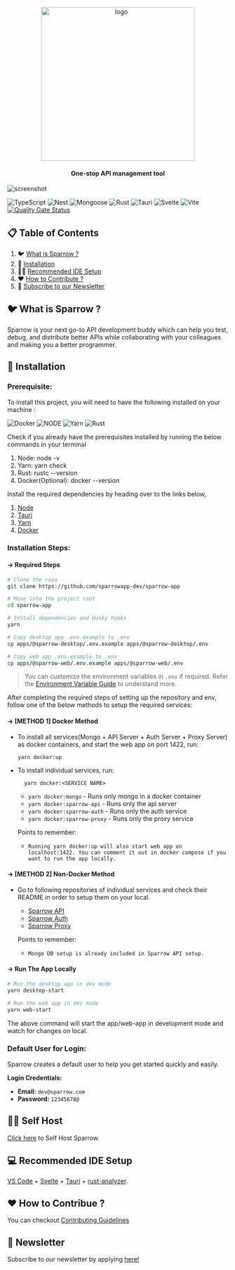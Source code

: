<p align="center">
    <a href="https://sparrowapp.dev">
    <img src="https://sparrowassets.blob.core.windows.net/publicassest/sparrow-logo.png" width="350" alt="logo"/>
    </a>
	<h4 align="center">One-stop API management tool </h4>
</p>

![screenshot](https://sparrowassets.blob.core.windows.net/publicassest/Sparrow-Dashboard-Readme.png)

![TypeScript](https://img.shields.io/badge/-TypeScript-black?style=for-the-badge&logoColor=white&logo=typescript&color=2F73BF)
![Nest](https://img.shields.io/badge/-NestJs-black?style=for-the-badge&logo=nestjs&color=E0234D)
![Mongoose](https://img.shields.io/badge/-MongoDB-black?style=for-the-badge&logoColor=white&logo=mongodb&color=127237)
![Rust](https://img.shields.io/badge/-Rust-black?style=for-the-badge&logoColor=white&logo=rust&color=000000)
![Tauri](https://img.shields.io/badge/Tauri-FFC131?style=for-the-badge&logo=Tauri&logoColor=white)
![Svelte](https://img.shields.io/badge/Svelte-4A4A55?style=for-the-badge&logo=svelte&logoColor=FF3E00)
![Vite](https://img.shields.io/badge/Vite-B73BFE?style=for-the-badge&logo=vite&logoColor=FFD62E)\
[![Quality Gate Status](https://sonar.techdomeaks.com/api/project_badges/measure?project=sparrow&metric=alert_status&token=sqb_aaefedc197c76ac808596f3e44d5e8d5b06ed348)](https://sonar.techdomeaks.com/dashboard?id=sparrow)

## 📋 Table of Contents

1. 🐦 [What is Sparrow ?](#what-is-sparrow)
2. 🔨 [Installation](#installation)
3. 👨‍💻 [Recommended IDE Setup](#recommended-ide-setup)
4. ❤️ [How to Contribute ?](#contributors)
5. 📨 [Subscribe to our Newsletter](#subscribe-to-our-newsletter)

## <a name="what-is-sparrow">🐦 What is Sparrow ?</a>

Sparrow is your next go-to API development buddy which can help you test, debug, and distribute better APIs while collaborating with your colleagues and making you a better programmer.

## <a name="installation">🔨 Installation</a>

### Prerequisite:

To install this project, you will need to have the following installed on your machine :

![Docker](https://img.shields.io/badge/-Docker-black?style=for-the-badge&logoColor=white&logo=docker&color=2496ED)
![NODE](https://img.shields.io/badge/-Node.js-black?style=for-the-badge&logoColor=white&logo=nodedotjs&color=339933)
![Yarn](https://img.shields.io/badge/-Yarn-black?style=for-the-badge&logoColor=white&logo=yarn&color=2C8EBB)
![Rust](https://img.shields.io/badge/-Rust-black?style=for-the-badge&logoColor=white&logo=rust&color=000000)

Check if you already have the prerequisites installed by running the below commands in your terminal

1. Node: node -v
2. Yarn: yarn check
3. Rust: rustc --version
4. Docker(Optional): docker --version

Install the required dependencies by heading over to the links below,

1. [Node](https://nodejs.org/en)
2. [Tauri](https://tauri.app/v1/guides/getting-started/prerequisites)
3. [Yarn](https://classic.yarnpkg.com/lang/en/docs/install)
4. [Docker](https://docs.docker.com/desktop/)

### Installation Steps:

#### -> Required Steps

```bash
# Clone the repo
git clone https://github.com/sparrowapp-dev/sparrow-app

# Move into the project root
cd sparrow-app

# Install dependencies and Husky hooks
yarn

# Copy desktop app .env.example to .env
cp apps/@sparrow-desktop/.env.example apps/@sparrow-desktop/.env

# Copy web app .env.example to .env
cp apps/@sparrow-web/.env.example apps/@sparrow-web/.env
```

> You can customize the environment variables in `.env` if required. Refer the [Environment Variable Guide](./docs/ENVIRONMENT_VARIABLE_GUIDE.md) to understand more.

After completing the required steps of setting up the repository and env, follow one of the below methods to setup the required services:

#### -> [METHOD 1] Docker Method

- To install all services(Mongo + API Server + Auth Server + Proxy Server) as docker containers, and start the web app on port 1422, run:

  `yarn docker:up `

- To install individual services, run:

        yarn docker:<SERVICE NAME>

  - `yarn docker:mongo` - Runs only mongo in a docker container
  - `yarn docker:sparrow-api` - Runs only the api server
  - `yarn docker:sparrow-auth` - Runs only the auth service
  - `yarn docker:sparrow-proxy` - Runs only the proxy service

  Points to remember:

  - `Running yarn docker:up will also start web app on localhost:1422. You can comment it out in docker compose if you want to run the app locally.`

#### -> [METHOD 2] Non-Docker Method

- Go to following repositories of individual services and check their README in order to setup them on your local.

  - [Sparrow API](https://github.com/sparrowapp-dev/sparrow-api)
  - [Sparrow Auth](https://github.com/sparrowapp-dev/sparrow-app-auth)
  - [Sparrow Proxy](https://github.com/sparrowapp-dev/sparrow-proxy-service)

  Points to remember:

  - `Mongo DB setup is already included in Sparrow API setup.`

#### -> Run The App Locally

```bash
# Run the desktop app in dev mode
yarn desktop-start

# Run the web app in dev mode
yarn web-start
```

The above command will start the app/web-app in development mode and watch for changes on local.

### Default User for Login:

Sparrow creates a default user to help you get started quickly and easily.

**Login Credentials:**

- **Email:** `dev@sparrow.com`
- **Password:** `12345678@`

## <a name="self-host">👨‍💻 Self Host</a>

[Click here](./docs/SELF_HOST.md) to Self Host Sparrow.

## <a name="recommended-ide-setup"> 💻 Recommended IDE Setup</a>

[VS Code](https://code.visualstudio.com/) + [Svelte](https://marketplace.visualstudio.com/items?itemName=svelte.svelte-vscode) + [Tauri](https://marketplace.visualstudio.com/items?itemName=tauri-apps.tauri-vscode) + [rust-analyzer](https://marketplace.visualstudio.com/items?itemName=rust-lang.rust-analyzer).

## <a name="contributors">❤️ How to Contribue ?</a>

You can checkout [Contributing Guidelines](./docs/CONTRIBUTING.md)

## <a name="subscribe-to-our-newsletter">📨 Newsletter</a>

Subscribe to our newsletter by applying [here!](https://sparrows-newsletter.beehiiv.com/subscribe)
